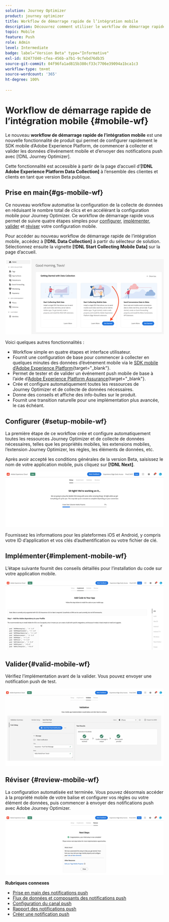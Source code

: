 ```yaml
---
solution: Journey Optimizer
product: journey optimizer
title: Workflow de démarrage rapide de l’intégration mobile
description: Découvrez comment utiliser le workflow de démarrage rapide de l’intégration mobile.
topic: Mobile
feature: Push
role: Admin
level: Intermediate
badge: label="Version Beta" type="Informative"
exl-id: 82477d40-cfea-456b-a7b1-9cfebd76db35
source-git-commit: 04f96fa1ad815b380cf33c7706e39094a1bca1c3
workflow-type: tm+mt
source-wordcount: '365'
ht-degree: 100%

---
```


# Workflow de démarrage rapide de l’intégration mobile {#mobile-wf}

Le nouveau **workflow de démarrage rapide de l’intégration mobile** est une nouvelle fonctionnalité de produit qui permet de configurer rapidement le SDK mobile d’Adobe Experience Platform, de commencer à collecter et valider les données d’événement mobile et d’envoyer des notifications push avec [!DNL Journey Optimizer].

Cette fonctionnalité est accessible à partir de la page d’accueil d’**[!DNL Adobe Experience Platform Data Collection]** à l’ensemble des clientes et clients en tant que version Beta publique.

## Prise en main{#gs-mobile-wf}

Ce nouveau workflow automatise la configuration de la collecte de données en réduisant le nombre total de clics et en accélérant la configuration mobile pour Journey Optimizer. Ce workflow de démarrage rapide vous permet de suivre quatre étapes simples pour [configurer](##setup-mobile-wf), [implémenter](#implement-mobile-wf), [valider](#valid-mobile-wf) et [réviser](#review-mobile-wf) votre configuration mobile.

Pour accéder au nouveau workflow de démarrage rapide de l’intégration mobile, accédez à **[!DNL Data Collection]** à partir du sélecteur de solution. Sélectionnez ensuite la vignette **[!DNL Start Collecting Mobile Data]** sur la page d’accueil.

![](assets/mobile-wf-home.png)

Voici quelques autres fonctionnalités :

* Workflow simple en quatre étapes et interface utilisateur.
* Fournit une configuration de base pour commencer à collecter en quelques minutes des données d’événement mobile via le [SDK mobile d’Adobe Experience Platform](https://developer.adobe.com/client-sdks/documentation/){target="_blank"}.
* Permet de tester et de valider un événement push mobile de base à l’aide d’[Adobe Experience Platform Assurance](https://experienceleague.adobe.com/docs/experience-platform/assurance/home.html?lang=fr){target="_blank"}.
* Crée et configure automatiquement toutes les ressources de Journey Optimizer et de collecte de données nécessaires.
* Donne des conseils et affiche des info-bulles sur le produit.
* Fournit une transition naturelle pour une implémentation plus avancée, le cas échéant.

## Configurer {#setup-mobile-wf}

La première étape de ce workflow crée et configure automatiquement toutes les ressources Journey Optimizer et de collecte de données nécessaires, telles que les propriétés mobiles, les extensions mobiles, l’extension Journey Optimizer, les règles, les éléments de données, etc.

Après avoir accepté les conditions générales de la version Beta, saisissez le nom de votre application mobile, puis cliquez sur **[!DNL Next]**.

![](assets/mobile-wf-setup.png)

Fournissez les informations pour les plateformes iOS et Android, y compris votre ID d’application et vos clés d’authentification ou votre fichier de clé.

## Implémenter{#implement-mobile-wf}

L’étape suivante fournit des conseils détaillés pour l’installation du code sur votre application mobile.

![](assets/mobile-wf-add-code.png)


## Valider{#valid-mobile-wf}

Vérifiez l’implémentation avant de la valider. Vous pouvez envoyer une notification push de test.

![](assets/mobile-wf-valid.png)


## Réviser {#review-mobile-wf}

La configuration automatisée est terminée. Vous pouvez désormais accéder à la propriété mobile de votre balise et configurer vos règles ou votre élément de données, puis commencer à envoyer des notifications push avec Adobe Journey Optimizer.

![](assets/mobile-wf-done.png)


**Rubriques connexes**

* [Prise en main des notifications push](get-started-push.md)
* [Flux de données et composants des notifications push](push-gs.md)
* [Configuration du canal push](push-configuration.md)
* [Rapport des notifications push](../reports/journey-global-report.md#push-global)
* [Créer une notification push](create-push.md)
